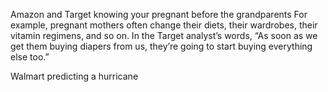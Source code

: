 

Amazon and Target knowing your pregnant before the grandparents
  For example, pregnant mothers often change their diets, their wardrobes, their vitamin regimens, and so on.
  In the Target analyst’s words, “As soon as we get them buying diapers from us, they’re going to start buying everything else too.”

Walmart predicting a hurricane
